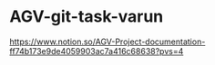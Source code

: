 # AGV-git-task-varun
https://www.notion.so/AGV-Project-documentation-ff74b173e9de4059903ac7a416c68638?pvs=4
